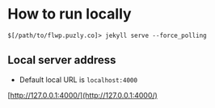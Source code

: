 # How to run locally

```
$[/path/to/flwp.puzly.co]> jekyll serve --force_polling
```

## Local server address

- Default local URL is `localhost:4000`

[http://127.0.0.1:4000/](http://127.0.0.1:4000/)
